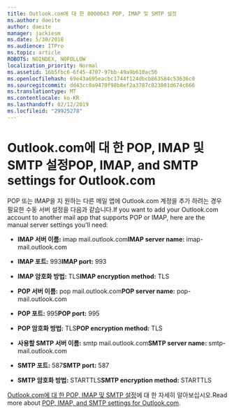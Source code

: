 ```yaml
---
title: Outlook.com에 대 한 8000043 POP, IMAP 및 SMTP 설정
ms.author: daeite
author: daeite
manager: jackiesm
ms.date: 5/30/2018
ms.audience: ITPro
ms.topic: article
ROBOTS: NOINDEX, NOFOLLOW
localization_priority: Normal
ms.assetid: 16b5fbc6-6f45-4707-97bb-49a9b610ac56
ms.openlocfilehash: 69e43a695eacbc1744f124dbcb863584c53636c0
ms.sourcegitcommit: dd43cc0a9470f98b8ef2a3787c823801d674c666
ms.translationtype: MT
ms.contentlocale: ko-KR
ms.lasthandoff: 02/12/2019
ms.locfileid: "29925278"
---
```

# <a name="pop-imap-and-smtp-settings-for-outlookcom"></a><span data-ttu-id="8bf93-102">Outlook.com에 대 한 POP, IMAP 및 SMTP 설정</span><span class="sxs-lookup"><span data-stu-id="8bf93-102">POP, IMAP, and SMTP settings for Outlook.com</span></span>

<span data-ttu-id="8bf93-103">POP 또는 IMAP을 지 원하는 다른 메일 앱에 Outlook.com 계정을 추가 하려는 경우 필요한 수동 서버 설정을 다음과 같습니다.</span><span class="sxs-lookup"><span data-stu-id="8bf93-103">If you want to add your Outlook.com account to another mail app that supports POP or IMAP, here are the manual server settings you'll need:</span></span>
  
- <span data-ttu-id="8bf93-104">**IMAP 서버 이름:** imap mail.outlook.com</span><span class="sxs-lookup"><span data-stu-id="8bf93-104">**IMAP server name:** imap-mail.outlook.com</span></span> 
    
- <span data-ttu-id="8bf93-105">**IMAP 포트:** 993</span><span class="sxs-lookup"><span data-stu-id="8bf93-105">**IMAP port:** 993</span></span> 
    
- <span data-ttu-id="8bf93-106">**IMAP 암호화 방법:** TLS</span><span class="sxs-lookup"><span data-stu-id="8bf93-106">**IMAP encryption method:** TLS</span></span> 
    
- <span data-ttu-id="8bf93-107">**POP 서버 이름:** pop mail.outlook.com</span><span class="sxs-lookup"><span data-stu-id="8bf93-107">**POP server name:** pop-mail.outlook.com</span></span> 
    
- <span data-ttu-id="8bf93-108">**POP 포트:** 995</span><span class="sxs-lookup"><span data-stu-id="8bf93-108">**POP port:** 995</span></span> 
    
- <span data-ttu-id="8bf93-109">**POP 암호화 방법:** TLS</span><span class="sxs-lookup"><span data-stu-id="8bf93-109">**POP encryption method:** TLS</span></span> 
    
- <span data-ttu-id="8bf93-110">**사용할 SMTP 서버 이름:** smtp mail.outlook.com</span><span class="sxs-lookup"><span data-stu-id="8bf93-110">**SMTP server name:** smtp-mail.outlook.com</span></span> 
    
- <span data-ttu-id="8bf93-111">**SMTP 포트:** 587</span><span class="sxs-lookup"><span data-stu-id="8bf93-111">**SMTP port:** 587</span></span> 
    
- <span data-ttu-id="8bf93-112">**SMTP 암호화 방법:** STARTTLS</span><span class="sxs-lookup"><span data-stu-id="8bf93-112">**SMTP encryption method:** STARTTLS</span></span> 
    
<span data-ttu-id="8bf93-113">[Outlook.com에 대 한 POP, IMAP 및 SMTP 설정](https://go.microsoft.com/fwlink/p/?linkid=2001402&amp;clcid=0x409)에 대 한 자세히 알아보십시오.</span><span class="sxs-lookup"><span data-stu-id="8bf93-113">Read more about [POP, IMAP, and SMTP settings for Outlook.com](https://go.microsoft.com/fwlink/p/?linkid=2001402&amp;clcid=0x409).</span></span>
  

